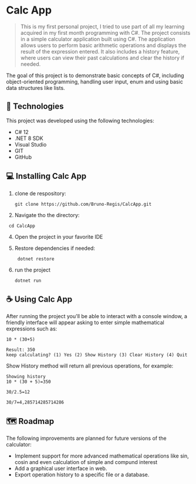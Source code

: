 # Calc App

> This is my first personal project, I tried to use part of all my learning acquired in my first month programming with C#.
The project consists in a simple calculator application built using C#. The application allows users to perform basic arithmetic operations and displays the result of the expression entered. It also includes a history feature, where users can view their past calculations and clear the history if needed.

The goal of this project is to demonstrate basic concepts of C#, including object-oriented programming, handling user input, enum and using basic data structures like lists.

## 🚀 Technologies

This project was developed using the following technologies:
* C# 12
* .NET 8 SDK
* Visual Studio
* GIT
* GitHub

## 💻 Installing Calc App

1. clone de respository:
   ```
   git clone https://github.com/Bruno-Regis/CalcApp.git
   ```
2. Navigate tho the directory:
  ```
   cd CalcApp
  ```
4. Open the project in your favorite IDE
  
6. Restore dependencies if needed:
   ```
    dotnet restore
7. run the project
   ````
   dotnet run
## ☕ Using Calc App

After running the project you'll be able to interact with a console window, a friendly interface will appear asking to enter simple mathematical expressions such as:

```
10 * (30+5)
```
```
Result: 350
keep calculating? (1) Yes (2) Show History (3) Clear History (4) Quit
```
Show History method will return all previous operations, for example:
```
Showing history
10 * (30 + 5)=350

30/2.5=12

30/7=4,285714285714286
```
## 🗺️ Roadmap
The following improvements are planned for future versions of the calculator:

 * Implement support for more advanced mathematical operations like sin, cosin and even calculation of simple and compund interest
 * Add a graphical user interface in web.
 * Export operation history to a specific file or a database.
